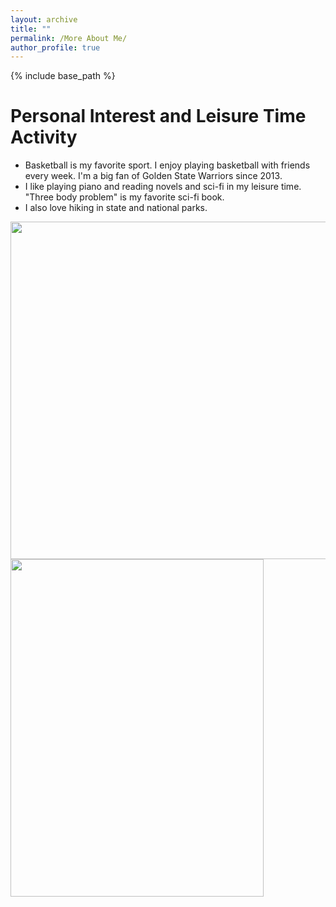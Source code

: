 ```yaml
---
layout: archive
title: ""
permalink: /More About Me/
author_profile: true
---
```


{% include base_path %}

Personal Interest and Leisure Time Activity
======
* Basketball is my favorite sport. I enjoy playing basketball with friends every week. I'm a big fan of Golden State Warriors since 2013.
* I like playing piano and reading novels and sci-fi in my leisure time. "Three body problem" is my favorite sci-fi book.
* I also love hiking in state and national parks.

<img src = "https://zhenyuanyu.github.io/images/hiking2.png" width=720 height=540/><img src = "https://zhenyuanyu.github.io/images/hiking1.png" width=405 height=540/>
